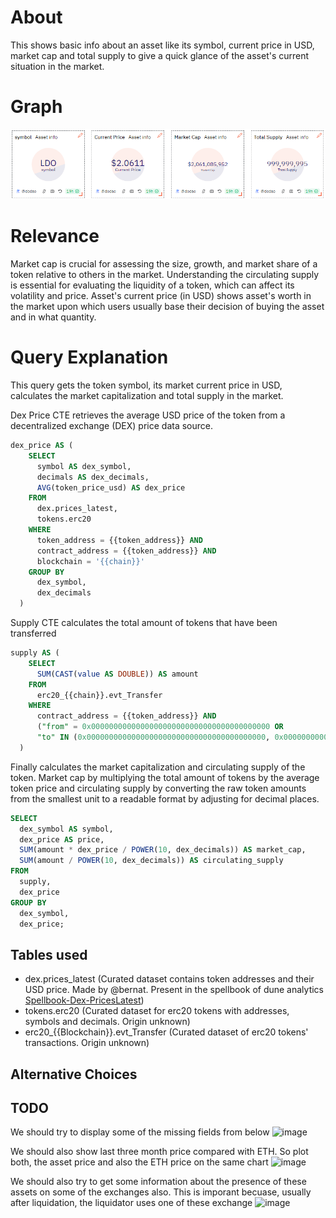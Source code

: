 # About

This shows basic info about an asset like its symbol, current price in USD, market cap and total supply to give a quick glance of the asset's current situation in the market.

# Graph

![assetInfo](asset-info.png)

# Relevance

Market cap is crucial for assessing the size, growth, and market share of a token relative to others in the market. Understanding the circulating supply is essential for evaluating the liquidity of a token, which can affect its volatility and price. Asset's current price (in USD) shows asset's worth in the market upon which users usually base their decision of buying the asset and in what quantity.

# Query Explanation

This query gets the token symbol, its market current price in USD, calculates the market capitalization and total supply in the market.

Dex Price CTE retrieves the average USD price of the token from a decentralized exchange (DEX) price data source.

```sql
dex_price AS (
    SELECT
      symbol AS dex_symbol,
      decimals AS dex_decimals,
      AVG(token_price_usd) AS dex_price
    FROM
      dex.prices_latest,
      tokens.erc20
    WHERE
      token_address = {{token_address}} AND
      contract_address = {{token_address}} AND
      blockchain = '{{chain}}'
    GROUP BY
      dex_symbol,
      dex_decimals
  )
```

Supply CTE calculates the total amount of tokens that have been transferred

```sql
supply AS (
    SELECT
      SUM(CAST(value AS DOUBLE)) AS amount
    FROM
      erc20_{{chain}}.evt_Transfer
    WHERE
      contract_address = {{token_address}} AND
      ("from" = 0x0000000000000000000000000000000000000000 OR
      "to" IN (0x0000000000000000000000000000000000000000, 0x000000000000000000000000000000000000dEaD, 0xD15a672319Cf0352560eE76d9e89eAB0889046D3))
  )
```

Finally calculates the market capitalization and circulating supply of the token. Market cap by multiplying the total amount of tokens by the average token price and circulating supply by converting the raw token amounts from the smallest unit to a readable format by adjusting for decimal places.

```sql
SELECT
  dex_symbol AS symbol,
  dex_price AS price,
  SUM(amount * dex_price / POWER(10, dex_decimals)) AS market_cap,
  SUM(amount / POWER(10, dex_decimals)) AS circulating_supply
FROM
  supply,
  dex_price
GROUP BY
  dex_symbol,
  dex_price;
```

## Tables used

- dex.prices_latest (Curated dataset contains token addresses and their USD price. Made by @bernat. Present in the spellbook of dune analytics [Spellbook-Dex-PricesLatest](https://github.com/duneanalytics/spellbook/blob/main/models/dex/dex_prices_latest.sql))
- tokens.erc20 (Curated dataset for erc20 tokens with addresses, symbols and decimals. Origin unknown)
- erc20\_{{Blockchain}}.evt_Transfer (Curated dataset of erc20 tokens' transactions. Origin unknown)

## Alternative Choices



## TODO
We should try to display some of the missing fields from below
![image](https://github.com/RobinNagpal/dune-analytics/assets/745748/16eb1f92-8fce-46a5-b351-7dda74b4421a)


We should also show last three month price compared with ETH. So plot both, the asset price and also the ETH price on the same chart
![image](https://github.com/RobinNagpal/dune-analytics/assets/745748/7d0a8b19-c020-4950-87a9-5100adf7e45d)

We should also try to get some information about the presence of these assets on some of the exchanges also. This is imporant becuase, usually after liquidation, the liquidator uses one of these exchange
![image](https://github.com/RobinNagpal/dune-analytics/assets/745748/7941a1e6-657c-4877-8386-0461e88fc545)


